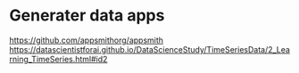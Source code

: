 # Generater data apps

https://github.com/appsmithorg/appsmith
https://datascientistforai.github.io/DataScienceStudy/TimeSeriesData/2_Learning_TimeSeries.html#id2